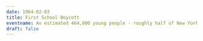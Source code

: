 ```yaml
---
date: 1964-02-03
title: First School Boycott
eventname: An estimated 464,000 young people - roughly half of New York City’s public school students - boycott their school in protest of segregation and inequality. 
draft: false
---
```

